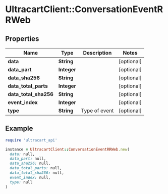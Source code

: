 # UltracartClient::ConversationEventRRWeb

## Properties

| Name | Type | Description | Notes |
| ---- | ---- | ----------- | ----- |
| **data** | **String** |  | [optional] |
| **data_part** | **Integer** |  | [optional] |
| **data_sha256** | **String** |  | [optional] |
| **data_total_parts** | **Integer** |  | [optional] |
| **data_total_sha256** | **String** |  | [optional] |
| **event_index** | **Integer** |  | [optional] |
| **type** | **String** | Type of event | [optional] |

## Example

```ruby
require 'ultracart_api'

instance = UltracartClient::ConversationEventRRWeb.new(
  data: null,
  data_part: null,
  data_sha256: null,
  data_total_parts: null,
  data_total_sha256: null,
  event_index: null,
  type: null
)
```

